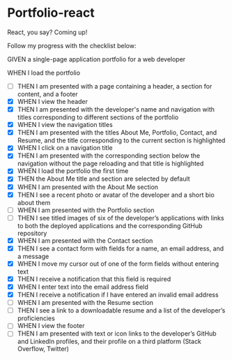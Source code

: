 # Portfolio-react

React, you say? Coming up!

Follow my progress with the checklist below:

GIVEN a single-page application portfolio for a web developer

WHEN I load the portfolio

- [ ] THEN I am presented with a page containing a header, a section for content, and a footer
- [x] WHEN I view the header
- [x] THEN I am presented with the developer's name and navigation with titles corresponding to different sections of the portfolio
- [x] WHEN I view the navigation titles
- [x] THEN I am presented with the titles About Me, Portfolio, Contact, and Resume, and the title corresponding to the current section is highlighted
- [x] WHEN I click on a navigation title
- [x] THEN I am presented with the corresponding section below the navigation without the page reloading and that title is highlighted
- [x] WHEN I load the portfolio the first time
- [x] THEN the About Me title and section are selected by default
- [x] WHEN I am presented with the About Me section
- [x] THEN I see a recent photo or avatar of the developer and a short bio about them
- [ ] WHEN I am presented with the Portfolio section
- [ ] THEN I see titled images of six of the developer’s applications with links to both the deployed applications and the corresponding GitHub repository
- [x] WHEN I am presented with the Contact section
- [x] THEN I see a contact form with fields for a name, an email address, and a message
- [x] WHEN I move my cursor out of one of the form fields without entering text
- [x] THEN I receive a notification that this field is required
- [x] WHEN I enter text into the email address field
- [x] THEN I receive a notification if I have entered an invalid email address
- [ ] WHEN I am presented with the Resume section
- [ ] THEN I see a link to a downloadable resume and a list of the developer’s proficiencies
- [ ] WHEN I view the footer
- [ ] THEN I am presented with text or icon links to the developer’s GitHub and LinkedIn profiles, and their profile on a third platform (Stack Overflow, Twitter)
